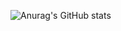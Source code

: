 ![Anurag's GitHub stats](https://github-readme-stats.vercel.app/api?username=Sn0wFl4keXD&count_private=true)
